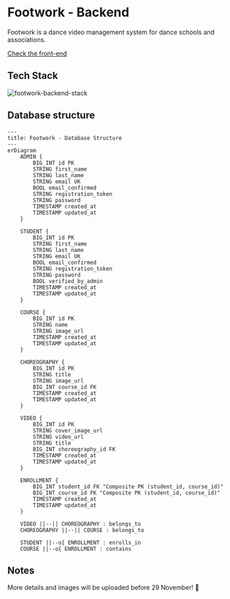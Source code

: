 # Footwork - Backend
Footwork is a dance video management system for dance schools and associations.
<br/>

[Check the front-end](https://github.com/gianlucaromeo/footwork-frontend/tree/main)
<br/>

## Tech Stack
![footwork-backend-stack](https://github.com/user-attachments/assets/e84c1ef9-292e-487c-b230-10a07ca5d492)

## Database structure
```mermaid
---
title: Footwork - Database Structure
---
erDiagram
    ADMIN {
        BIG_INT id PK
        STRING first_name
        STRING last_name
        STRING email UK
        BOOL email_confirmed
        STRING registration_token
        STRING password
        TIMESTAMP created_at
        TIMESTAMP updated_at
    }

    STUDENT {
        BIG_INT id PK
        STRING first_name
        STRING last_name
        STRING email UK
        BOOL email_confirmed
        STRING registration_token
        STRING password
        BOOL verified_by_admin
        TIMESTAMP created_at
        TIMESTAMP updated_at
    }

    COURSE {
        BIG_INT id PK
        STRING name
        STRING image_url
        TIMESTAMP created_at
        TIMESTAMP updated_at
    }

    CHOREOGRAPHY {
        BIG_INT id PK
        STRING title
        STRING image_url
        BIG_INT course_id FK
        TIMESTAMP created_at
        TIMESTAMP updated_at
    }

    VIDEO {
        BIG_INT id PK
        STRING cover_image_url
        STRING video_url
        STRING title
        BIG_INT choreography_id FK
        TIMESTAMP created_at
        TIMESTAMP updated_at
    }

    ENROLLMENT {
        BIG_INT student_id FK "Composite PK (student_id, course_id)"
        BIG_INT course_id FK "Composite PK (student_id, course_id)"
        TIMESTAMP created_at
        TIMESTAMP updated_at
    }
    
    VIDEO ||--|| CHOREOGRAPHY : belongs_to
    CHOREOGRAPHY ||--|| COURSE : belongs_to

    STUDENT ||--o{ ENROLLMENT : enrolls_in
    COURSE ||--o{ ENROLLMENT : contains
```

## Notes
More details and images will be uploaded before 29 November! 👀
